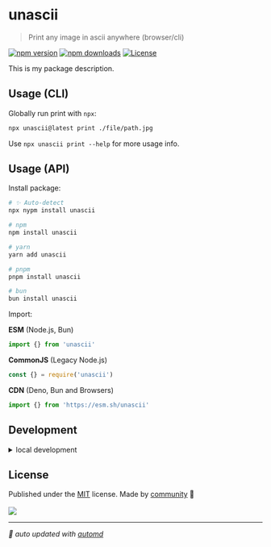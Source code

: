 # unascii

<!-- automd:badges color=yellow -->

> Print any image in ascii anywhere (browser/cli)

[![npm version](https://img.shields.io/npm/v/unascii?color=blue)](https://npmjs.com/package/packageName)
[![npm downloads](https://img.shields.io/npm/dm/unascii?color=blue)](https://npmjs.com/package/packageName)
[![License](https://img.shields.io/npm/l/unascii?color=blue)](https://github.com/shba007/framework-logo?tab=MIT-1-ov-file)

<!-- /automd -->

This is my package description.

## Usage (CLI)

Globally run print with `npx`:

```sh
npx unascii@latest print ./file/path.jpg
```

Use `npx unascii print --help` for more usage info.

## Usage (API)

Install package:

<!-- automd:pm-install -->

```sh
# ✨ Auto-detect
npx nypm install unascii

# npm
npm install unascii

# yarn
yarn add unascii

# pnpm
pnpm install unascii

# bun
bun install unascii
```

<!-- /automd -->

Import:

<!-- automd:jsimport cjs cdn name="pkg" -->

**ESM** (Node.js, Bun)

```js
import {} from 'unascii'
```

**CommonJS** (Legacy Node.js)

```js
const {} = require('unascii')
```

**CDN** (Deno, Bun and Browsers)

```js
import {} from 'https://esm.sh/unascii'
```

<!-- /automd -->

## Development

<details>

<summary>local development</summary>

- Clone this repository
- Install latest LTS version of [Node.js](https://nodejs.org/en/)
- Enable [Corepack](https://github.com/nodejs/corepack) using `corepack enable`
- Install dependencies using `pnpm install`
- Run interactive tests using `pnpm dev`

</details>

## License

<!-- automd:contributors license=MIT -->

Published under the [MIT](https://github.com/unjs/packageName/blob/main/LICENSE) license.
Made by [community](https://github.com/unjs/packageName/graphs/contributors) 💛
<br><br>
<a href="https://github.com/unjs/packageName/graphs/contributors">
<img src="https://contrib.rocks/image?repo=unjs/packageName" />
</a>

<!-- /automd -->

<!-- automd:with-automd -->

---

_🤖 auto updated with [automd](https://automd.unjs.io)_

<!-- /automd -->
